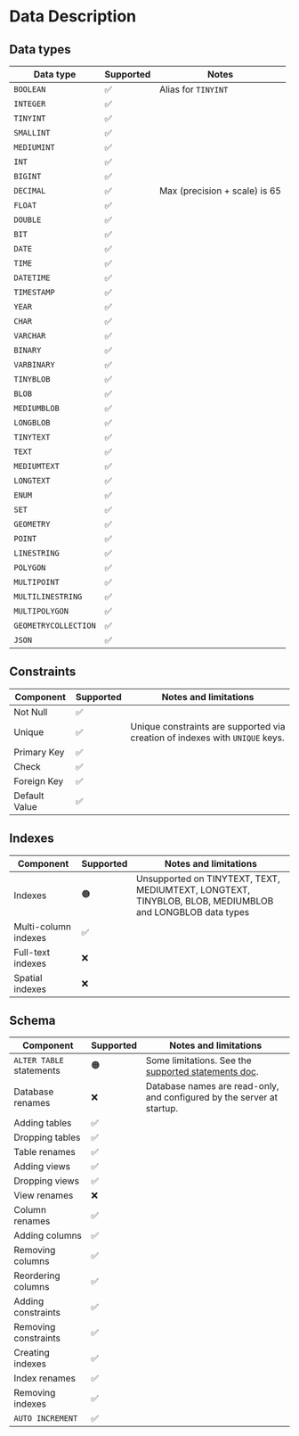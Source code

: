 # Data Description

## Data types

| Data type            | Supported | Notes                         |
| -------------------- | --------- | ----------------------------- |
| `BOOLEAN`            | ✅         | Alias for `TINYINT`           |
| `INTEGER`            | ✅         |                               |
| `TINYINT`            | ✅         |                               |
| `SMALLINT`           | ✅         |                               |
| `MEDIUMINT`          | ✅         |                               |
| `INT`                | ✅         |                               |
| `BIGINT`             | ✅         |                               |
| `DECIMAL`            | ✅         | Max (precision + scale) is 65 |
| `FLOAT`              | ✅         |                               |
| `DOUBLE`             | ✅         |                               |
| `BIT`                | ✅         |                               |
| `DATE`               | ✅         |                               |
| `TIME`               | ✅         |                               |
| `DATETIME`           | ✅         |                               |
| `TIMESTAMP`          | ✅         |                               |
| `YEAR`               | ✅         |                               |
| `CHAR`               | ✅         |                               |
| `VARCHAR`            | ✅         |                               |
| `BINARY`             | ✅         |                               |
| `VARBINARY`          | ✅         |                               |
| `TINYBLOB`           | ✅         |                               |
| `BLOB`               | ✅         |                               |
| `MEDIUMBLOB`         | ✅         |                               |
| `LONGBLOB`           | ✅         |                               |
| `TINYTEXT`           | ✅         |                               |
| `TEXT`               | ✅         |                               |
| `MEDIUMTEXT`         | ✅         |                               |
| `LONGTEXT`           | ✅         |                               |
| `ENUM`               | ✅         |                               |
| `SET`                | ✅         |                               |
| `GEOMETRY`           | ✅         |                               |
| `POINT`              | ✅         |                               |
| `LINESTRING`         | ✅         |                               |
| `POLYGON`            | ✅         |                               |
| `MULTIPOINT`         | ✅         |                               |
| `MULTILINESTRING`    | ✅         |                               |
| `MULTIPOLYGON`       | ✅         |                               |
| `GEOMETRYCOLLECTION` | ✅         |                               |
| `JSON`               | ✅         |                               |

## Constraints

| Component     | Supported | Notes and limitations                                                        |
| ------------- | --------- | ---------------------------------------------------------------------------- |
| Not Null      | ✅         |                                                                              |
| Unique        | ✅         | Unique constraints are supported via creation of indexes with `UNIQUE` keys. |
| Primary Key   | ✅         |                                                                              |
| Check         | ✅         |                                                                              |
| Foreign Key   | ✅         |                                                                              |
| Default Value | ✅         |                                                                              |

## Indexes

| Component            | Supported | Notes and limitations                                                                                   |
| -------------------- | --------- | ------------------------------------------------------------------------------------------------------- |
| Indexes              | 🟠        | Unsupported on TINYTEXT, TEXT, MEDIUMTEXT, LONGTEXT, TINYBLOB, BLOB, MEDIUMBLOB and LONGBLOB data types |
| Multi-column indexes | ✅         |                                                                                                         |
| Full-text indexes    | ❌         |                                                                                                         |
| Spatial indexes      | ❌         |                                                                                                         |

## Schema

| Component                | Supported | Notes and limitations                                                          |
| ------------------------ | --------- | ------------------------------------------------------------------------------ |
| `ALTER TABLE` statements | 🟠        | Some limitations. See the [supported statements doc](supported-statements.md). |
| Database renames         | ❌         | Database names are read-only, and configured by the server at startup.         |
| Adding tables            | ✅         |                                                                                |
| Dropping tables          | ✅         |                                                                                |
| Table renames            | ✅         |                                                                                |
| Adding views             | ✅         |                                                                                |
| Dropping views           | ✅         |                                                                                |
| View renames             | ❌         |                                                                                |
| Column renames           | ✅         |                                                                                |
| Adding columns           | ✅         |                                                                                |
| Removing columns         | ✅         |                                                                                |
| Reordering columns       | ✅         |                                                                                |
| Adding constraints       | ✅         |                                                                                |
| Removing constraints     | ✅         |                                                                                |
| Creating indexes         | ✅         |                                                                                |
| Index renames            | ✅         |                                                                                |
| Removing indexes         | ✅         |                                                                                |
| `AUTO INCREMENT`         | ✅         |                                                                                |

